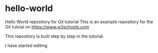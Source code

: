 # hello-world
Hello World repository for Git tutorial
This is an example repository for the Git tutoial on https://www.w3schools.com

This repository is built step by step in the tutorial.

I have started editing
